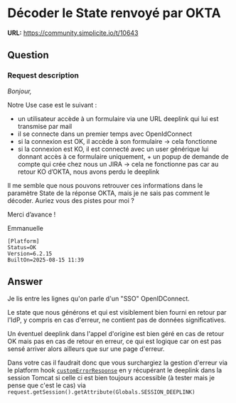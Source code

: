 # Décoder le State renvoyé par OKTA

**URL:** https://community.simplicite.io/t/10643

## Question
### Request description

*Bonjour,*

Notre Use case est le suivant : 

* un utilisateur accède à un formulaire via une URL deeplink qui lui est transmise par mail
* il se connecte dans un premier temps avec OpenIdConnect
* si la connexion est OK, il accède à son formulaire → cela fonctionne
* si la connexion est KO, il est connecté avec un user générique lui donnant accès à ce formulaire uniquement, + un popup de demande de compte qui crée chez nous un JIRA → cela ne fonctionne pas car au retour KO d’OKTA, nous avons perdu le deeplink

Il me semble que nous pouvons retrouver ces informations dans le paramètre State de la réponse OKTA, mais je ne sais pas comment le décoder. Auriez vous des pistes pour moi ?

Merci d’avance !

Emmanuelle

```
[Platform]
Status=OK
Version=6.2.15
BuiltOn=2025-08-15 11:39
```

## Answer
Je lis entre les lignes qu'on parle d'un "SSO" OpenIDConnect.

Le state que nous générons et qui est visiblement bien fourni en retour par l'IdP, y compris en cas d'erreur, ne contient pas de données significatives.

Un éventuel deeplink dans l'appel d'origine est bien géré en cas de retour OK mais pas en cas de retour en erreur, ce qui est logique car on est pas sensé arriver alors ailleurs que sur une page d'erreur.

Dans votre cas il faudrait donc que vous surchargiez la gestion d'erreur via le platform hook [`customErrorResponse`](https://platform.simplicite.io/6.2/javadoc/com/simplicite/util/PlatformHooks.html#customErrorResponse(javax.servlet.http.HttpServletRequest,javax.servlet.http.HttpServletResponse,int,java.lang.Object,java.util.Map)) en y récupérant le deeplink dans la session Tomcat si celle ci est bien toujours accessible (à tester mais je pense que c'est le cas) via `request.getSession().getAttribute(Globals.SESSION_DEEPLINK)`

